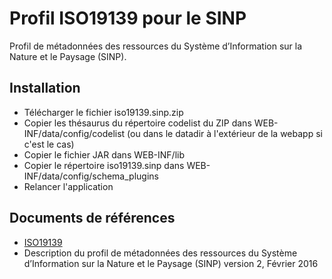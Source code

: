# Profil ISO19139 pour le SINP

Profil de métadonnées des ressources du Système d’Information sur la Nature et le Paysage (SINP).

## Installation

* Télécharger le fichier iso19139.sinp.zip
* Copier les thésaurus du répertoire codelist du ZIP dans WEB-INF/data/config/codelist (ou dans le datadir à l'extérieur de la webapp si c'est le cas)
* Copier le fichier JAR dans WEB-INF/lib
* Copier le répertoire iso19139.sinp dans WEB-INF/data/config/schema_plugins
* Relancer l'application


## Documents de références

* [ISO19139](http://www.iso.org/iso/catalogue_detail.htm?csnumber=32557)
* Description du profil de métadonnées des ressources du Système d’Information sur la Nature et le Paysage (SINP) version 2, Février 2016
